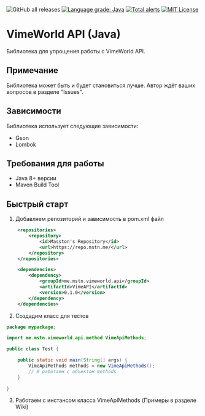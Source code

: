 ![GitHub all releases](https://img.shields.io/github/downloads/MVSSTON/VimeAPI/total?style=for-the-badge)
[![Language grade: Java](https://img.shields.io/lgtm/grade/java/g/MVSSTON/VimeAPI.svg?logo=lgtm&logoWidth=18&style=for-the-badge)](https://lgtm.com/projects/g/MVSSTON/VimeAPI/context:java)
[![Total alerts](https://img.shields.io/lgtm/alerts/g/MVSSTON/VimeAPI.svg?logo=lgtm&logoWidth=18&style=for-the-badge)](https://lgtm.com/projects/g/MVSSTON/VimeAPI/alerts/)
[![MIT License](http://img.shields.io/badge/license-MIT-blue.svg?style=for-the-badge)](https://github.com/MVSSTON/VimeAPI/blob/main/LICENSE)

# VimeWorld API (Java)
Библиотека для упрощения работы с VimeWorld API.

## Примечание
Библиотека может быть и будет становиться лучше. Автор ждёт ваших вопросов в разделе "Issues".

## Зависимости
Библиотека использует следующие зависимости:
- Gson
- Lombok

## Требования для работы
- Java 8+ версии
- Maven Build Tool

## Быстрый старт
1. Добавляем репозиторий и зависимость в pom.xml файл
```xml
    <repositories>
        <repository>
            <id>Masston's Repository</id>
            <url>https://repo.mstn.me/</url>
        </repository>
    </repositories>

    <dependencies>
        <dependency>
            <groupId>me.mstn.vimeworld.api</groupId>
            <artifactId>VimeAPI</artifactId>
            <version>0.1.0</version>
        </dependency>
    </dependencies>
```
2. Создадим класс для тестов
```java
package mypackage;

import me.mstn.vimeworld.api.method.VimeApiMethods;

public class Test {

    public static void main(String[] args) {
        VimeApiMethods methods = new VimeApiMethods();
        // И работаем с объектом methods
    }
    
}

```
3. Работаем с инстансом класса VimeApiMethods (Примеры в разделе Wiki) 